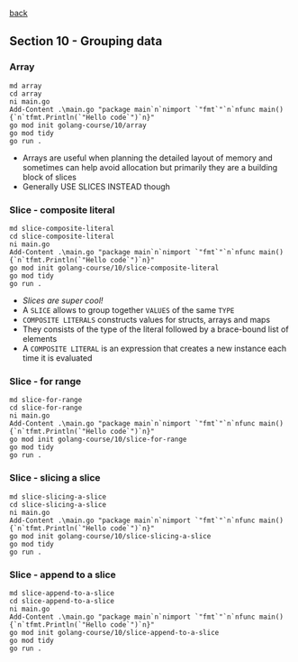 [back](../LOCAL_NOTES.md)

## Section 10 - Grouping data    
### Array
```
md array
cd array
ni main.go
Add-Content .\main.go "package main`n`nimport `"fmt`"`n`nfunc main() {`n`tfmt.Println(`"Hello code`")`n}"
go mod init golang-course/10/array
go mod tidy
go run .
```
- Arrays are useful when planning the detailed layout of memory and sometimes can help avoid allocation but primarily they are a building block of slices
- Generally USE SLICES INSTEAD though
### Slice - composite literal
```
md slice-composite-literal
cd slice-composite-literal
ni main.go
Add-Content .\main.go "package main`n`nimport `"fmt`"`n`nfunc main() {`n`tfmt.Println(`"Hello code`")`n}"
go mod init golang-course/10/slice-composite-literal
go mod tidy
go run .
```
- *Slices are super cool!*
- A `SLICE` allows to group together `VALUES` of the same `TYPE`
- `COMPOSITE LITERALS` constructs values for structs, arrays and maps
- They consists of the type of the literal followed by a brace-bound list of elements
- A `COMPOSITE LITERAL` is an expression that creates a new instance each time it is evaluated
### Slice - for range
```
md slice-for-range
cd slice-for-range
ni main.go
Add-Content .\main.go "package main`n`nimport `"fmt`"`n`nfunc main() {`n`tfmt.Println(`"Hello code`")`n}"
go mod init golang-course/10/slice-for-range
go mod tidy
go run .
```
### Slice - slicing a slice
```
md slice-slicing-a-slice
cd slice-slicing-a-slice
ni main.go
Add-Content .\main.go "package main`n`nimport `"fmt`"`n`nfunc main() {`n`tfmt.Println(`"Hello code`")`n}"
go mod init golang-course/10/slice-slicing-a-slice
go mod tidy
go run .
```
### Slice - append to a slice
```
md slice-append-to-a-slice
cd slice-append-to-a-slice
ni main.go
Add-Content .\main.go "package main`n`nimport `"fmt`"`n`nfunc main() {`n`tfmt.Println(`"Hello code`")`n}"
go mod init golang-course/10/slice-append-to-a-slice
go mod tidy
go run .
```

